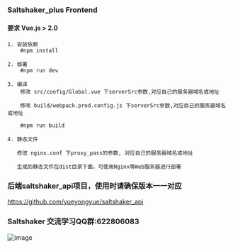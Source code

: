### Saltshaker_plus Frontend

#### **要求 Vue.js > 2.0**

````
1. 安装依赖
    #npm install
````
````
2. 部署
    #npm run dev
````
````
3. 编译
    修改 src/config/Global.vue 下serverSrc参数,对应自己的服务器域名或地址
    
    修改 build/webpack.prod.config.js 下serverSrc参数,对应自己的服务器域名或地址
    
    #npm run build
````
````
4. 静态文件

   修改 nginx.conf 下proxy_pass的参数, 对应自己的服务器域名或地址
   
   生成的静态文件在dist目录下面，可使用Nginx等Web服务器进行部署
````

### 后端saltshaker_api项目，使用时请确保版本一一对应
https://github.com/yueyongyue/saltshaker_api

### Saltshaker 交流学习QQ群:622806083
![image](https://github.com/yueyongyue/saltshaker_api/blob/master/screenshots/qq.png)
